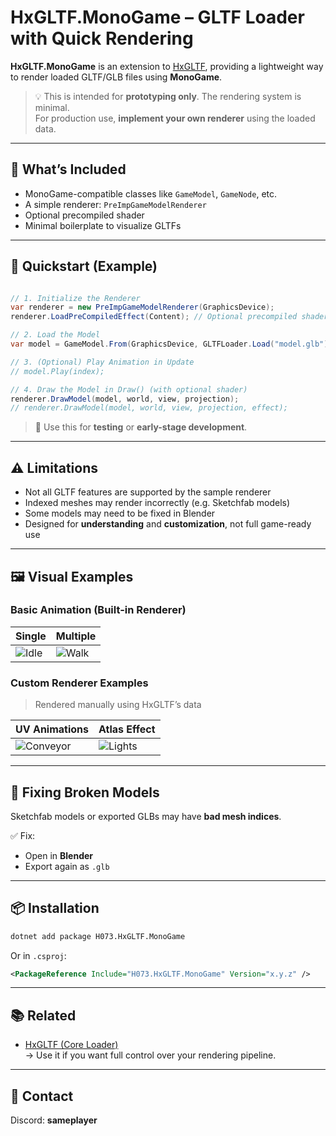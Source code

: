 # HxGLTF.MonoGame – GLTF Loader with Quick Rendering

**HxGLTF.MonoGame** is an extension to [HxGLTF](https://www.nuget.org/packages/H073.HxGLTF), providing a lightweight way to render loaded GLTF/GLB files using **MonoGame**.

> 💡 This is intended for **prototyping only**. The rendering system is minimal.  
> For production use, **implement your own renderer** using the loaded data.

---

## 🔌 What’s Included

- MonoGame-compatible classes like `GameModel`, `GameNode`, etc.
- A simple renderer: `PreImpGameModelRenderer`
- Optional precompiled shader
- Minimal boilerplate to visualize GLTFs

---

## 🚀 Quickstart (Example)

```csharp

// 1. Initialize the Renderer
var renderer = new PreImpGameModelRenderer(GraphicsDevice);
renderer.LoadPreCompiledEffect(Content); // Optional precompiled shader

// 2. Load the Model
var model = GameModel.From(GraphicsDevice, GLTFLoader.Load("model.glb"));

// 3. (Optional) Play Animation in Update
// model.Play(index);

// 4. Draw the Model in Draw() (with optional shader)
renderer.DrawModel(model, world, view, projection);
// renderer.DrawModel(model, world, view, projection, effect);

```

> 🧪 Use this for **testing** or **early-stage development**.

---

## ⚠ Limitations

- Not all GLTF features are supported by the sample renderer
- Indexed meshes may render incorrectly (e.g. Sketchfab models)
- Some models may need to be fixed in Blender
- Designed for **understanding** and **customization**, not full game-ready use

---

## 🖼 Visual Examples

### Basic Animation (Built-in Renderer)
| Single | Multiple |
|--------|----------|
| ![Idle](https://i.imgur.com/K2twCyw.gif) | ![Walk](https://i.imgur.com/Pw7S9Fr.gif) |

### Custom Renderer Examples
> Rendered manually using HxGLTF’s data

| UV Animations | Atlas Effect |
|---------------|--------------|
| ![Conveyor](https://i.imgur.com/Wswj4jU.gif) | ![Lights](https://i.imgur.com/OzDnRAW.gif) |

---

## 🧼 Fixing Broken Models

Sketchfab models or exported GLBs may have **bad mesh indices**.

✅ Fix:
- Open in **Blender**
- Export again as `.glb`

---

## 📦 Installation

```bash
dotnet add package H073.HxGLTF.MonoGame
```

Or in `.csproj`:

```xml
<PackageReference Include="H073.HxGLTF.MonoGame" Version="x.y.z" />
```

---

## 📚 Related

- [HxGLTF (Core Loader)](https://www.nuget.org/packages/H073.HxGLTF)  
  → Use it if you want full control over your rendering pipeline.

---

## 🤝 Contact

Discord: **sameplayer**
